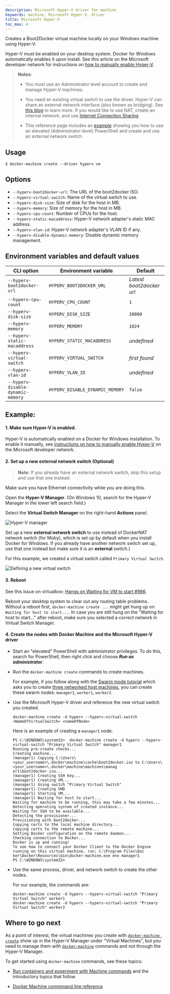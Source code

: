 ```yaml
---
description: Microsoft Hyper-V driver for machine
keywords: machine, Microsoft Hyper-V, driver
title: Microsoft Hyper-V
toc_max: 4
---
```


Creates a Boot2Docker virtual machine locally on your Windows machine
using Hyper-V.

Hyper-V must be enabled on your desktop system. Docker for Windows automatically
enables it upon install. See this article on the Microsoft developer network for instructions on
[how to manually enable
Hyper-V](https://msdn.microsoft.com/en-us/virtualization/hyperv_on_windows/quick_start/walkthrough_install).

> **Notes**:
>
> * You must use an Administrator level account to create and manage Hyper-V machines.
>
>* You need an existing virtual switch to use the
> driver. Hyper-V can share an external network interface (also known as
> bridging). See [this blog](http://blogs.technet.com/b/canitpro/archive/2014/03/11/step-by-step-enabling-hyper-v-for-use-on-windows-8-1.aspx) to learn more.
> If you would like to use NAT, create an internal network, and use
> [Internet Connection Sharing](http://www.packet6.com/allowing-windows-8-1-hyper-v-vm-to-work-with-wifi/).
>
> * This reference page includes an [example](hyper-v.md#example) showing you how to use an elevated (Administrator-level) PowerShell and create and use an external network switch.

## Usage

    $ docker-machine create --driver hyperv vm

## Options

-   `--hyperv-boot2docker-url`: The URL of the boot2docker ISO.
-   `--hyperv-virtual-switch`: Name of the virtual switch to use.
-   `--hyperv-disk-size`: Size of disk for the host in MB.
-   `--hyperv-memory`: Size of memory for the host in MB.
-   `--hyperv-cpu-count`: Number of CPUs for the host.
-   `--hyperv-static-macaddress`: Hyper-V network adapter's static MAC address.
-   `--hyperv-vlan-id`: Hyper-V network adapter's VLAN ID if any.
-   `--hyperv-disable-dynamic-memory`: Disable dynamic memory management.

## Environment variables and default values

| CLI option                        | Environment variable            | Default                  |
| --------------------------------- | ------------------------------- | ------------------------ |
| `--hyperv-boot2docker-url`        | `HYPERV_BOOT2DOCKER_URL`        | _Latest boot2docker url_ |
| `--hyperv-cpu-count`              | `HYPERV_CPU_COUNT`              | `1`                      |
| `--hyperv-disk-size`              | `HYPERV_DISK_SIZE`              | `20000`                  |
| `--hyperv-memory`                 | `HYPERV_MEMORY`                 | `1024`                   |
| `--hyperv-static-macaddress`      | `HYPERV_STATIC_MACADDRESS`      | _undefined_              |
| `--hyperv-virtual-switch`         | `HYPERV_VIRTUAL_SWITCH`         | _first found_            |
| `--hyperv-vlan-id`                | `HYPERV_VLAN_ID`                | _undefined_              |
| `--hyperv-disable-dynamic-memory` | `HYPERV_DISABLE_DYNAMIC_MEMORY` | `false`                  |

## Example:

#### 1. Make sure Hyper-V is enabled.

 Hyper-V is automatically enabled on a Docker for Windows installation. To enable it manually, see [instructions on how to manually enable Hyper-V](https://msdn.microsoft.com/en-us/virtualization/hyperv_on_windows/quick_start/walkthrough_install) on the Microsoft developer network.

#### 2. Set up a new external network switch (Optional)

> **Note**: If you already have an external network switch, skip this setup and use that one instead.

Make sure you have Ethernet connectivity while you are doing this.

Open the **Hyper-V Manager**. (On Windows 10, search for the Hyper-V Manager in the lower left search field.)

Select the **Virtual Switch Manager** on the right-hand **Actions** panel.

![Hyper-V manager](../img/hyperv-manager.png)

Set up a new **external network switch** to use instead of DockerNAT network switch (for Moby), which is set up by default when you install Docker for Windows. If you already have another network switch set up, use that one instead but make sure it is an **external** switch.)

For this example, we created a virtual switch called `Primary Virtual Switch`.

![Defining a new virtual switch](../img/hyperv-network-switch.png)

#### 3. Reboot

  See this issue on virtualbox: [Hangs on Waiting for VM to start #986](https://github.com/docker/machine/issues/986).

  Reboot your desktop system to clear out any routing table problems. Without a reboot first, `docker-machine create ...` might get hung up on `Waiting for host to start...`. In case you are still hung on the "Waiting for host to start..." after reboot, make sure you selected a correct network in Virtual Switch Manager.

#### 4. Create the nodes with Docker Machine and the Microsoft Hyper-V driver

* Start an "elevated" PowerShell with administrator privileges. To do this, search for PowerShell, then right click and choose ***Run as administrator***.

* Run the `docker-machine create` commands to create machines.

    For example, if you follow along with the [Swarm mode
tutorial](/engine/swarm/swarm-tutorial/index.md) which asks you to create [three
networked host machines](/engine/swarm/swarm-tutorial/index.md#three-networked-host-machines),
you can create these swarm nodes: `manager1`, `worker1`, `worker2`.

*   Use the Microsoft Hyper-V driver and reference the new virtual switch you created.

    ```shell
    docker-machine create -d hyperv --hyperv-virtual-switch <NameOfVirtualSwitch> <nameOfNode>
    ```

    Here is an example of creating a `manager1` node:

    ```shell
    PS C:\WINDOWS\system32>  docker-machine create -d hyperv --hyperv-virtual-switch "Primary Virtual Switch" manager1
    Running pre-create checks...
    Creating machine...
    (manager1) Copying C:\Users\<your_username>\.docker\machine\cache\boot2docker.iso to C:\Users\<your_username>\.docker\machine\machines\manag
    er1\boot2docker.iso...
    (manager1) Creating SSH key...
    (manager1) Creating VM...
    (manager1) Using switch "Primary Virtual Switch"
    (manager1) Creating VHD
    (manager1) Starting VM...
    (manager1) Waiting for host to start...
    Waiting for machine to be running, this may take a few minutes...
    Detecting operating system of created instance...
    Waiting for SSH to be available...
    Detecting the provisioner...
    Provisioning with boot2docker...
    Copying certs to the local machine directory...
    Copying certs to the remote machine...
    Setting Docker configuration on the remote daemon...
    Checking connection to Docker...
    Docker is up and running!
    To see how to connect your Docker Client to the Docker Engine running on this virtual machine, run: C:\Program Files\Doc
    ker\Docker\Resources\bin\docker-machine.exe env manager1
    PS C:\WINDOWS\system32>
    ```
*   Use the same process, driver, and network switch to create the other nodes.

    For our example, the commands are:

    ```shell
    docker-machine create -d hyperv --hyperv-virtual-switch "Primary Virtual Switch" worker1
    docker-machine create -d hyperv --hyperv-virtual-switch "Primary Virtual Switch" worker2
    ```

## Where to go next

As a point of interest, the virtual machines you create with
[`docker-machine create`](/machine/reference/create.md) show up in the
Hyper-V Manager under "Virtual Machines", but you need to manage them with
[`docker-machine`](/machine/reference/index.md) commands and not through the Hyper-V
Manager.

To get started using `docker-machine` commands, see these topics:

*  [Run containers and experiment with Machine commands](/machine/get-started.md#run-containers-and-experiment-with-machine-commands) and the introductory topics that follow

* [Docker Machine commmand line reference](/machine/reference/index.md)
